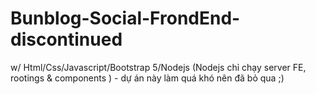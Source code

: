 # Bunblog-Social-FrondEnd-discontinued

w/ Html/Css/Javascript/Bootstrap 5/Nodejs (Nodejs chỉ chạy server FE, rootings & components ) - dự án này làm quá khó nên đã bỏ qua ;)
